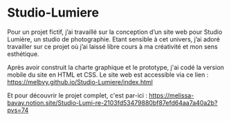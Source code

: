 # Studio-Lumiere

Pour un projet fictif, j’ai travaillé sur la conception d’un site web pour Studio Lumière, un studio de photographie. Etant sensible à cet univers, j’ai adoré travailler sur ce projet où j’ai laissé libre cours à ma créativité et mon sens esthétique.

Après avoir construit la charte graphique et le prototype, j'ai codé la version mobile du site en HTML et CSS.
Le site web est accessible via ce lien : https://melbvy.github.io/Studio-Lumiere/index.html

Et pour découvrir le projet complet, c'est par-ici : https://melissa-bavay.notion.site/Studio-Lumi-re-2103fd53479880bf87efd64aa7a40a2b?pvs=74
